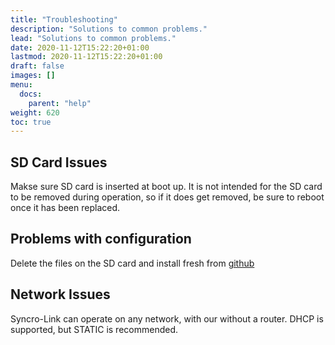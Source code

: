 ```yaml
---
title: "Troubleshooting"
description: "Solutions to common problems."
lead: "Solutions to common problems."
date: 2020-11-12T15:22:20+01:00
lastmod: 2020-11-12T15:22:20+01:00
draft: false
images: []
menu: 
  docs:
    parent: "help"
weight: 620
toc: true
---
```


## SD Card Issues

Makse sure SD card is inserted at boot up. It is not intended for the SD card to be removed during operation, so if it does get removed, be sure to reboot once it has been replaced.

## Problems with configuration

Delete the files on the SD card and install fresh from [github](https://github.com/FactoryOptic/syncrolinkSDCard)

## Network Issues

Syncro-Link can operate on any network, with our without a router. DHCP is supported, but STATIC is recommended.
